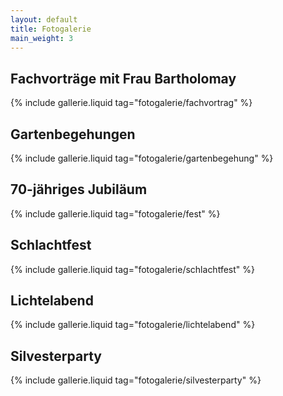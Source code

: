 ```yaml
---
layout: default
title: Fotogalerie
main_weight: 3
---
```


## Fachvorträge mit Frau Bartholomay

{% include gallerie.liquid tag="fotogalerie/fachvortrag" %}

## Gartenbegehungen

{% include gallerie.liquid tag="fotogalerie/gartenbegehung" %}


## 70-jähriges Jubiläum

{% include gallerie.liquid tag="fotogalerie/fest" %}


## Schlachtfest

{% include gallerie.liquid tag="fotogalerie/schlachtfest" %}


## Lichtelabend

{% include gallerie.liquid tag="fotogalerie/lichtelabend" %}


## Silvesterparty

{% include gallerie.liquid tag="fotogalerie/silvesterparty" %}

